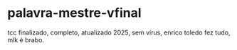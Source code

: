 # palavra-mestre-vfinal
tcc finalizado, completo, atualizado 2025, sem vírus, enrico toledo fez tudo, mlk é brabo.
